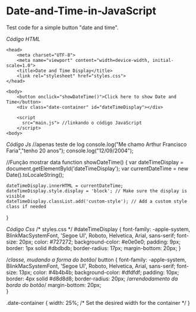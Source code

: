 # Date-and-Time-in-JavaScript
Test code for a simple button "date and time". 

*Código HTML*
<html>

    <head>
        <meta charset="UTF-8">
        <meta name="viewport" content="width=device-width, initial-scale=1.0">
        <title>Date and Time Display</title>
        <link rel="stylesheet" href="styles.css">
    </head>

    <body>
        <button onclick="showDateTime()">Click here to show Date and Time</button>
        <div class="date-container" id="dateTimeDisplay"></div>

        <script
          src="main.js"> //linkando o código JavaScript 
        </script>
    <body>
</html>

*Código Js*
<Javascript>
//apenas teste de log
console.log("Me chamo Arthur Francisco Faria","tenho 20 anos"); 
console.log("12/09/2004");

//Função mostrar data
function showDateTime() {
    var dateTimeDisplay = document.getElementById('dateTimeDisplay');
    var currentDateTime = new Date().toLocaleString();

    dateTimeDisplay.innerHTML = currentDateTime;
    dateTimeDisplay.style.display = 'block'; // Make sure the display is visible
    dateTimeDisplay.classList.add('custom-style'); // Add a custom style class if needed
}
</Javascript>

*Código Css*
/* styles.css */
#dateTimeDisplay {
    font-family: -apple-system, BlinkMacSystemFont, 'Segoe UI', Roboto, Helvetica, Arial, sans-serif;
    font-size: 20px;
    color: #727272;
    background-color: #e0e0e0;
    padding: 9px;
    border: 1px solid #dbdbdb;
    border-radius: 17px;
    margin-bottom: 20px;
}

/*classe, mudando a forma do botão*/
button {
    font-family: -apple-system, BlinkMacSystemFont, 'Segoe UI', Roboto, Helvetica, Arial, sans-serif;
    font-size: 13px;
    color: #4b4b4b;
    background-color: #dfdfdf;
    padding: 10px;
    border: 4px solid #d8d8d8;
    border-radius: 20px; /*arrendodamento da borda do botão*/
    margin-bottom: 20px;    
}

.date-container {
    width: 25%; /* Set the desired width for the container */
}
